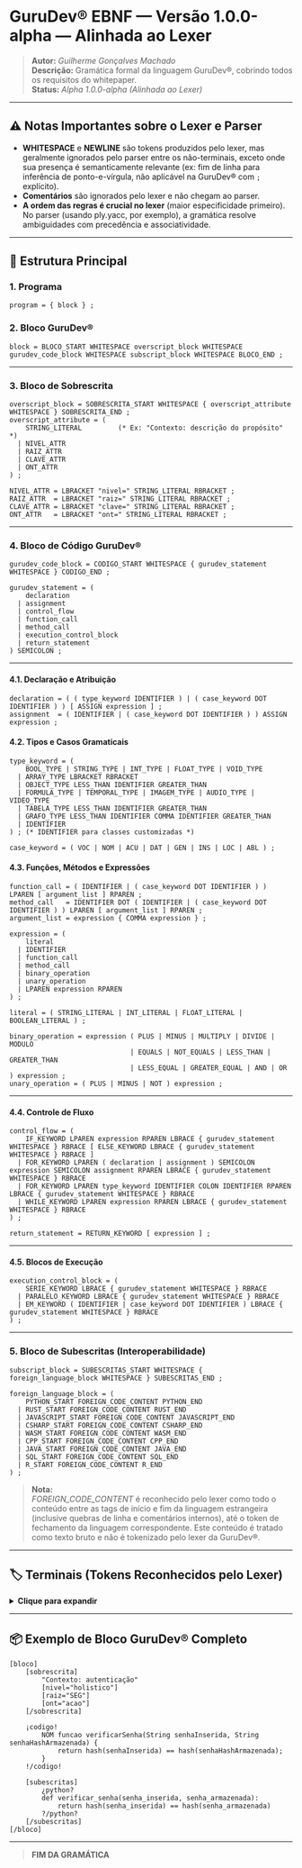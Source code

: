 

# GuruDev® EBNF — Versão 1.0.0-alpha — Alinhada ao Lexer

> **Autor:** *Guilherme Gonçalves Machado*  
> **Descrição:** Gramática formal da linguagem GuruDev®, cobrindo todos os requisitos do whitepaper.  
> **Status:** *Alpha 1.0.0-alpha (Alinhada ao Lexer)*

---

## ⚠️ Notas Importantes sobre o Lexer e Parser

- **WHITESPACE** e **NEWLINE** são tokens produzidos pelo lexer, mas geralmente ignorados pelo parser entre os não-terminais, exceto onde sua presença é semanticamente relevante (ex: fim de linha para inferência de ponto-e-vírgula, não aplicável na GuruDev® com `;` explícito).
- **Comentários** são ignorados pelo lexer e não chegam ao parser.
- **A ordem das regras é crucial no lexer** (maior especificidade primeiro). No parser (usando ply.yacc, por exemplo), a gramática resolve ambiguidades com precedência e associatividade.

---

## 🎯 Estrutura Principal

### 1. Programa

```ebnf
program = { block } ;
```

### 2. Bloco GuruDev®

```ebnf
block = BLOCO_START WHITESPACE overscript_block WHITESPACE gurudev_code_block WHITESPACE subscript_block WHITESPACE BLOCO_END ;
```

---

### 3. Bloco de Sobrescrita

```ebnf
overscript_block = SOBRESCRITA_START WHITESPACE { overscript_attribute WHITESPACE } SOBRESCRITA_END ;
overscript_attribute = (
    STRING_LITERAL         (* Ex: "Contexto: descrição do propósito" *)
  | NIVEL_ATTR
  | RAIZ_ATTR
  | CLAVE_ATTR
  | ONT_ATTR
) ;

NIVEL_ATTR = LBRACKET "nivel=" STRING_LITERAL RBRACKET ;
RAIZ_ATTR  = LBRACKET "raiz=" STRING_LITERAL RBRACKET ;
CLAVE_ATTR = LBRACKET "clave=" STRING_LITERAL RBRACKET ;
ONT_ATTR   = LBRACKET "ont=" STRING_LITERAL RBRACKET ;
```

---

### 4. Bloco de Código GuruDev®

```ebnf
gurudev_code_block = CODIGO_START WHITESPACE { gurudev_statement WHITESPACE } CODIGO_END ;

gurudev_statement = (
    declaration
  | assignment
  | control_flow
  | function_call
  | method_call
  | execution_control_block
  | return_statement
) SEMICOLON ;
```

---

#### 4.1. Declaração e Atribuição

```ebnf
declaration = ( ( type_keyword IDENTIFIER ) | ( case_keyword DOT IDENTIFIER ) ) [ ASSIGN expression ] ;
assignment  = ( IDENTIFIER | ( case_keyword DOT IDENTIFIER ) ) ASSIGN expression ;
```

#### 4.2. Tipos e Casos Gramaticais

```ebnf
type_keyword = (
    BOOL_TYPE | STRING_TYPE | INT_TYPE | FLOAT_TYPE | VOID_TYPE
  | ARRAY_TYPE LBRACKET RBRACKET
  | OBJECT_TYPE LESS_THAN IDENTIFIER GREATER_THAN
  | FORMULA_TYPE | TEMPORAL_TYPE | IMAGEM_TYPE | AUDIO_TYPE | VIDEO_TYPE
  | TABELA_TYPE LESS_THAN IDENTIFIER GREATER_THAN
  | GRAFO_TYPE LESS_THAN IDENTIFIER COMMA IDENTIFIER GREATER_THAN
  | IDENTIFIER
) ; (* IDENTIFIER para classes customizadas *)

case_keyword = ( VOC | NOM | ACU | DAT | GEN | INS | LOC | ABL ) ;
```

#### 4.3. Funções, Métodos e Expressões

```ebnf
function_call = ( IDENTIFIER | ( case_keyword DOT IDENTIFIER ) ) LPAREN [ argument_list ] RPAREN ;
method_call   = IDENTIFIER DOT ( IDENTIFIER | ( case_keyword DOT IDENTIFIER ) ) LPAREN [ argument_list ] RPAREN ;
argument_list = expression { COMMA expression } ;

expression = (
    literal
  | IDENTIFIER
  | function_call
  | method_call
  | binary_operation
  | unary_operation
  | LPAREN expression RPAREN
) ;

literal = ( STRING_LITERAL | INT_LITERAL | FLOAT_LITERAL | BOOLEAN_LITERAL ) ;

binary_operation = expression ( PLUS | MINUS | MULTIPLY | DIVIDE | MODULO
                              | EQUALS | NOT_EQUALS | LESS_THAN | GREATER_THAN
                              | LESS_EQUAL | GREATER_EQUAL | AND | OR ) expression ;
unary_operation = ( PLUS | MINUS | NOT ) expression ;
```

---

#### 4.4. Controle de Fluxo

```ebnf
control_flow = (
    IF_KEYWORD LPAREN expression RPAREN LBRACE { gurudev_statement WHITESPACE } RBRACE [ ELSE_KEYWORD LBRACE { gurudev_statement WHITESPACE } RBRACE ]
  | FOR_KEYWORD LPAREN ( declaration | assignment ) SEMICOLON expression SEMICOLON assignment RPAREN LBRACE { gurudev_statement WHITESPACE } RBRACE
  | FOR_KEYWORD LPAREN type_keyword IDENTIFIER COLON IDENTIFIER RPAREN LBRACE { gurudev_statement WHITESPACE } RBRACE
  | WHILE_KEYWORD LPAREN expression RPAREN LBRACE { gurudev_statement WHITESPACE } RBRACE
) ;

return_statement = RETURN_KEYWORD [ expression ] ;
```

---

#### 4.5. Blocos de Execução

```ebnf
execution_control_block = (
    SERIE_KEYWORD LBRACE { gurudev_statement WHITESPACE } RBRACE
  | PARALELO_KEYWORD LBRACE { gurudev_statement WHITESPACE } RBRACE
  | EM_KEYWORD ( IDENTIFIER | case_keyword DOT IDENTIFIER ) LBRACE { gurudev_statement WHITESPACE } RBRACE
) ;
```

---

### 5. Bloco de Subescritas (Interoperabilidade)

```ebnf
subscript_block = SUBESCRITAS_START WHITESPACE { foreign_language_block WHITESPACE } SUBESCRITAS_END ;

foreign_language_block = (
    PYTHON_START FOREIGN_CODE_CONTENT PYTHON_END
  | RUST_START FOREIGN_CODE_CONTENT RUST_END
  | JAVASCRIPT_START FOREIGN_CODE_CONTENT JAVASCRIPT_END
  | CSHARP_START FOREIGN_CODE_CONTENT CSHARP_END
  | WASM_START FOREIGN_CODE_CONTENT WASM_END
  | CPP_START FOREIGN_CODE_CONTENT CPP_END
  | JAVA_START FOREIGN_CODE_CONTENT JAVA_END
  | SQL_START FOREIGN_CODE_CONTENT SQL_END
  | R_START FOREIGN_CODE_CONTENT R_END
) ;
```

> **Nota:**  
> *FOREIGN_CODE_CONTENT* é reconhecido pelo lexer como todo o conteúdo entre as tags de início e fim da linguagem estrangeira (inclusive quebras de linha e comentários internos), até o token de fechamento da linguagem correspondente. Este conteúdo é tratado como texto bruto e não é tokenizado pelo lexer da GuruDev®.

---

## 🏷️ Terminais (Tokens Reconhecidos pelo Lexer)

<details>
<summary><strong>Clique para expandir</strong></summary>

```ebnf
(* Estruturas de Blocos Principais *)
BLOCO_START = "[bloco]" ;
BLOCO_END = "[/bloco]" ;
SOBRESCRITA_START = "[sobrescrita]" ;
SOBRESCRITA_END = "[/sobrescrita]" ;
SUBESCRITAS_START = "[subescritas]" ;
SUBESCRITAS_END = "[/subescritas]" ;
CODIGO_START = "¡codigo!" ;
CODIGO_END = "!/codigo!" ;

(* Subescritas de Linguagens Estrangeiras (Tags de Início/Fim) *)
PYTHON_START = "¿python?" ;
PYTHON_END = "?/python?" ;
RUST_START = "¿rust?" ;
RUST_END = "?/rust?" ;
JAVASCRIPT_START = "¿javascript?" ;
JAVASCRIPT_END = "?/javascript?" ;
CSHARP_START = "¿csharp?" ;
CSHARP_END = "?/csharp?" ;
WASM_START = "¿wasm?" ;
WASM_END = "?/wasm?" ;
CPP_START = "¿c++?" ;
CPP_END = "?/c++?" ;
JAVA_START = "¿java?" ;
JAVA_END = "?/java?" ;
SQL_START = "¿sql?" ;
SQL_END = "?/sql?" ;
R_START = "¿r?" ;
R_END = "?/r?" ;

(* Atributos *)
NIVEL_ATTR = "[nivel=" STRING_LITERAL "]" ;
RAIZ_ATTR = "[raiz=" STRING_LITERAL "]" ;
CLAVE_ATTR = "[clave=" STRING_LITERAL "]" ;
ONT_ATTR = "[ont=" STRING_LITERAL "]" ;

(* Literais *)
STRING_LITERAL = '"' ( ANY_CHARACTER_EXCEPT_DOUBLE_QUOTE | '\\' ANY_CHARACTER )* '"' ;
INT_LITERAL = DIGIT+ ;
FLOAT_LITERAL = DIGIT+ "." DIGIT+ [ "f" ] ;
BOOLEAN_LITERAL = "true" | "false" | "verdadeiro" | "falso" ;

(* Palavras-Chave *)
VOC = "VOC" ; NOM = "NOM" ; ACU = "ACU" ; DAT = "DAT" ;
GEN = "GEN" ; INS = "INS" ; LOC = "LOC" ; ABL = "ABL" ;
FUNCAO = "funcao" ; CLASSE = "classe" ; EXTENDS = "extends" ; IMPLEMENTS = "implements" ;
BOOL_TYPE = "Bool" ; STRING_TYPE = "String" ; INT_TYPE = "Int" ; FLOAT_TYPE = "Float" ;
VOID_TYPE = "Void" ; ARRAY_TYPE = "Array" ; OBJECT_TYPE = "Object" ; FORMULA_TYPE = "Formula" ;
TEMPORAL_TYPE = "Temporal" ; IMAGEM_TYPE = "Imagem" ; AUDIO_TYPE = "Audio" ;
VIDEO_TYPE = "Video" ; TABELA_TYPE = "Tabela" ; GRAFO_TYPE = "Grafo" ;
IF_KEYWORD = "if" | "se" ; ELSE_KEYWORD = "else" | "senao" ;
FOR_KEYWORD = "for" | "para" ; WHILE_KEYWORD = "while" | "enquanto" ;
RETURN_KEYWORD = "return" | "retorna" ; BREAK_KEYWORD = "break" | "quebra" ;
CONTINUE_KEYWORD = "continue" | "continua" ;
SERIE_KEYWORD = "serie" ; PARALELO_KEYWORD = "paralelo" ; EM_KEYWORD = "em" ;
PUBLICO = "publico" ; PRIVADO = "privado" ; PROTEGIDO = "protegido" ;

(* Operadores *)
ASSIGN = "=" ; EQUALS = "==" ; NOT_EQUALS = "!=" ;
LESS_THAN = "<" ; GREATER_THAN = ">" ; LESS_EQUAL = "<=" ; GREATER_EQUAL = ">=" ;
PLUS = "+" ; MINUS = "-" ; MULTIPLY = "*" ; DIVIDE = "/" ; MODULO = "%" ;
AND = "&&" ; OR = "||" ; NOT = "!" ; ARROW = "->" ;

(* Delimitadores *)
LPAREN = "(" ; RPAREN = ")" ; LBRACE = "{" ; RBRACE = "}" ;
LBRACKET = "[" ; RBRACKET = "]" ; SEMICOLON = ";" ; COMMA = "," ;
DOT = "." ; COLON = ":" ;

(* Identificador *)
ID = LETTER (LETTER | DIGIT | "_")* ;

(* Caracteres Ignorados pelo Lexer *)
WHITESPACE = ( ' ' | '\t' )+ ;
NEWLINE = ( '\n' | '\r\n' )+ ;
COMMENT = ( "//" (ANY_CHARACTER_EXCEPT_NEWLINE)* ) | ( "/*" (ANY_CHARACTER)* "*/" ) ;

(* Componentes Básicos *)
LETTER = 'a'...'z' | 'A'...'Z' | 'À'...'ÿ' ;
DIGIT = '0'...'9' ;
ANY_CHARACTER = (* Qualquer caractere Unicode. *) ;
ANY_CHARACTER_EXCEPT_DOUBLE_QUOTE = (* Qualquer caractere Unicode exceto aspas duplas. *) ;
ANY_CHARACTER_EXCEPT_NEWLINE = (* Qualquer caractere Unicode exceto quebra de linha. *) ;
```
</details>

---

## 📦 Exemplo de Bloco GuruDev® Completo

```gurudev
[bloco]
    [sobrescrita]
        "Contexto: autenticação"
        [nivel="holistico"]
        [raiz="SEG"]
        [ont="acao"]
    [/sobrescrita]

    ¡codigo!
        NOM funcao verificarSenha(String senhaInserida, String senhaHashArmazenada) {
            return hash(senhaInserida) == hash(senhaHashArmazenada);
        }
    !/codigo!

    [subescritas]
        ¿python?
        def verificar_senha(senha_inserida, senha_armazenada):
            return hash(senha_inserida) == hash(senha_armazenada)
        ?/python?
    [/subescritas]
[/bloco]
```

---

> **FIM DA GRAMÁTICA**


